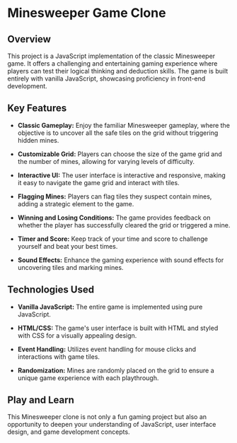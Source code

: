 # Minesweeper Game Clone

## Overview

This project is a JavaScript implementation of the classic Minesweeper game. It offers a challenging and entertaining gaming experience where players can test their logical thinking and deduction skills. The game is built entirely with vanilla JavaScript, showcasing proficiency in front-end development.

## Key Features

- **Classic Gameplay:** Enjoy the familiar Minesweeper gameplay, where the objective is to uncover all the safe tiles on the grid without triggering hidden mines.

- **Customizable Grid:** Players can choose the size of the game grid and the number of mines, allowing for varying levels of difficulty.

- **Interactive UI:** The user interface is interactive and responsive, making it easy to navigate the game grid and interact with tiles.

- **Flagging Mines:** Players can flag tiles they suspect contain mines, adding a strategic element to the game.

- **Winning and Losing Conditions:** The game provides feedback on whether the player has successfully cleared the grid or triggered a mine.

- **Timer and Score:** Keep track of your time and score to challenge yourself and beat your best times.

- **Sound Effects:** Enhance the gaming experience with sound effects for uncovering tiles and marking mines.

## Technologies Used

- **Vanilla JavaScript:** The entire game is implemented using pure JavaScript.

- **HTML/CSS:** The game's user interface is built with HTML and styled with CSS for a visually appealing design.

- **Event Handling:** Utilizes event handling for mouse clicks and interactions with game tiles.

- **Randomization:** Mines are randomly placed on the grid to ensure a unique game experience with each playthrough.

## Play and Learn

This Minesweeper clone is not only a fun gaming project but also an opportunity to deepen your understanding of JavaScript, user interface design, and game development concepts.
